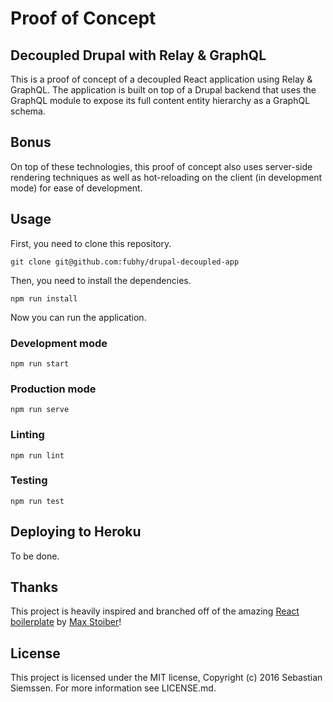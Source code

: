 # Proof of Concept
## Decoupled Drupal with Relay & GraphQL

This is a proof of concept of a decoupled React application using Relay &
GraphQL. The application is built on top of a Drupal backend that uses the
GraphQL module to expose its full content entity hierarchy as a GraphQL schema.

## Bonus

On top of these technologies, this proof of concept also uses server-side
rendering techniques as well as hot-reloading on the client (in development
mode) for ease of development.

## Usage

First, you need to clone this repository.

``
git clone git@github.com:fubhy/drupal-decoupled-app
``

Then, you need to install the dependencies.

``
npm run install
``

Now you can run the application.

### Development mode

``
npm run start
``

### Production mode

``
npm run serve
``

### Linting

``
npm run lint
``

### Testing

``
npm run test
``

## Deploying to Heroku

To be done.

## Thanks

This project is heavily inspired and branched off of the amazing
[React boilerplate](https://github.com/mxstbr/react-boilerplate) by
[Max Stoiber](https://twitter.com/mxstbr)!

## License

This project is licensed under the MIT license, Copyright (c) 2016 Sebastian Siemssen. For more information see LICENSE.md.
